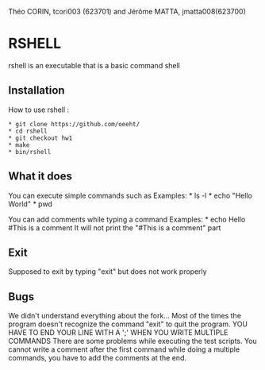 Théo CORIN, tcori003 (623701) and Jérôme MATTA, jmatta008(623700)

RSHELL
==============
rshell is an executable that is a basic command shell

Installation
---------------
How to use rshell :

	* git clone https://github.com/oeeht/
	* cd rshell
	* git checkout hw1
	* make
	* bin/rshell

What it does 
---------------
You can execute simple commands such as
Examples:
	* ls -l
	* echo "Hello World"
	* pwd

You can add comments while typing a command
Examples:
	* echo Hello #This is a comment
It will not print the "#This is a comment" part

Exit
---------------
Supposed to exit by typing "exit" but does not work properly

Bugs
---------------
We didn't understand everything about the fork...
Most of the times the program doesn't recognize the command "exit" to quit the program.
YOU HAVE TO END YOUR LINE WITH A ';' WHEN YOU WRITE MULTIPLE COMMANDS
There are some problems while executing the test scripts.
You cannot write a comment after the first command while doing a multiple commands, you have to add the comments at the end.

